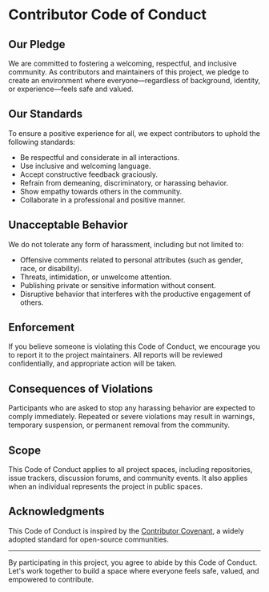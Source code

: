 # Contributor Code of Conduct

## Our Pledge

We are committed to fostering a welcoming, respectful, and inclusive community. As contributors and maintainers of this project, we pledge to create an environment where everyone—regardless of background, identity, or experience—feels safe and valued.

## Our Standards

To ensure a positive experience for all, we expect contributors to uphold the following standards:

- Be respectful and considerate in all interactions.
- Use inclusive and welcoming language.
- Accept constructive feedback graciously.
- Refrain from demeaning, discriminatory, or harassing behavior.
- Show empathy towards others in the community.
- Collaborate in a professional and positive manner.

## Unacceptable Behavior

We do not tolerate any form of harassment, including but not limited to:

- Offensive comments related to personal attributes (such as gender, race, or disability).
- Threats, intimidation, or unwelcome attention.
- Publishing private or sensitive information without consent.
- Disruptive behavior that interferes with the productive engagement of others.

## Enforcement

If you believe someone is violating this Code of Conduct, we encourage you to report it to the project maintainers. All reports will be reviewed confidentially, and appropriate action will be taken.

## Consequences of Violations

Participants who are asked to stop any harassing behavior are expected to comply immediately. Repeated or severe violations may result in warnings, temporary suspension, or permanent removal from the community.

## Scope

This Code of Conduct applies to all project spaces, including repositories, issue trackers, discussion forums, and community events. It also applies when an individual represents the project in public spaces.

## Acknowledgments

This Code of Conduct is inspired by the [Contributor Covenant](https://www.contributor-covenant.org/), a widely adopted standard for open-source communities.

---

By participating in this project, you agree to abide by this Code of Conduct. Let's work together to build a space where everyone feels safe, valued, and empowered to contribute.
